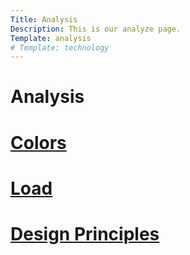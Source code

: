 ```yaml
---
Title: Analysis
Description: This is our analyze page.
Template: analysis
# Template: technology
---
```


Analysis
==========================

<div class="tech-box span-3">
    <h1> <a href="%base_url%?analysis/01_colors"> Colors </a> </h1>
</div>

<div class="tech-box span-3">
    <h1> <a href="%base_url%?analysis/02_load"> Load </a> </h1>
</div>

<div class="tech-box span-3">
    <h1> <a href="%base_url%?analysis/03_design_principles"> Design Principles </a> </h1>
</div>

